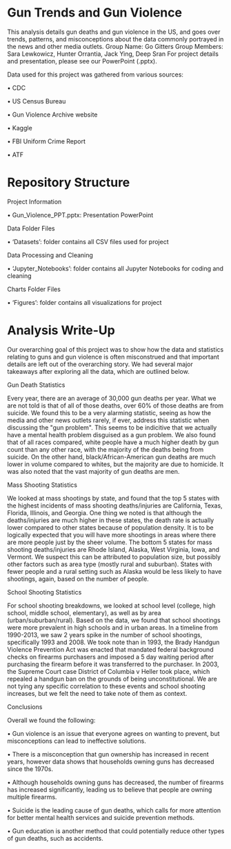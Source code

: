 # Gun Trends and Gun Violence

This analysis details gun deaths and gun violence in the US, and goes over trends, patterns, and misconceptions about the data commonly portrayed in the news and other media outlets.
Group Name: Go Gitters
Group Members: Sara Lewkowicz, Hunter Orrantia, Jack Ying, Deep Sran
For project details and presentation, please see our PowerPoint (.pptx).

Data used for this project was gathered from various sources:

•	CDC

•	US Census Bureau

•	Gun Violence Archive website

•	Kaggle

•	FBI Uniform Crime Report

•	ATF

# Repository Structure


Project Information

• Gun_Violence_PPT.pptx: Presentation PowerPoint

Data Folder Files

• ‘Datasets’: folder contains all CSV files used for project

Data Processing and Cleaning

• ‘Jupyter_Notebooks’: folder contains all Jupyter Notebooks for coding and cleaning

Charts Folder Files

• ‘Figures’: folder contains all visualizations for project


# Analysis Write-Up
Our overarching goal of this project was to show how the data and statistics relating to guns and gun violence is often misconstrued and that important details are left out of the overarching story. We had several major takeaways after exploring all the data, which are outlined below.


Gun Death Statistics

Every year, there are an average of 30,000 gun deaths per year. What we are not told is that of all of those deaths, over 60% of those deaths are from suicide. We found this to be a very alarming statistic, seeing as how the media and other news outlets rarely, if ever, address this statistic when discussing the "gun problem". This seems to be indicitive that we actually have a mental health problem disguised as a gun problem.
We also found that of all races compared, white people have a much higher death by gun count than any other race, with the majority of the deaths being from suicide. On the other hand, black/African-American gun deaths are much lower in volume compared to whites, but the majority are due to homicide.
It was also noted that the vast majority of gun deaths are men.


Mass Shooting Statistics

We looked at mass shootings by state, and found that the top 5 states with the highest incidents of mass shooting deaths/injuries are California, Texas, Florida, Illinois, and Georgia. One thing we noted is that although the deaths/injuries are much higher in these states, the death rate is actually lower compared to other states because of population density. It is to be logically expected that you will have more shootings in areas where there are more people just by the sheer volume.
The bottom 5 states for mass shooting deaths/injuries are Rhode Island, Alaska, West Virginia, Iowa, and Vermont. We suspect this can be attributed to population size, but possibly other factors such as area type (mostly rural and suburban). States with fewer people and a rural setting such as Alaska would be less likely to have shootings, again, based on the number of people.


School Shooting Statistics

For school shooting breakdowns, we looked at school level (college, high school, middle school, elementary), as well as by area (urban/suburban/rural). Based on the data, we found that school shootings were more prevalent in high schools and in urban areas. In a timeline from 1990-2013, we saw 2 years spike in the number of school shootings, specifically 1993 and 2008. We took note than in 1993, the Brady Handgun Violence Prevention Act was enacted that mandated federal background checks on firearms purchasers and imposed a 5 day waiting period after purchasing the firearm before it was transferred to the purchaser. In 2003, the Supreme Court case District of Columbia v Heller took place, which repealed a handgun ban on the grounds of being unconstitutional. We are not tying any specific correlation to these events and school shooting increases, but we felt the need to take note of them as context.

Conclusions

Overall we found the following:

•	Gun violence is an issue that everyone agrees on wanting to prevent, but misconceptions can lead to ineffective solutions.

•	There is a misconception that gun ownership has increased in recent years, however data shows that households owning guns has decreased since the 1970s.

•	Although households owning guns has decreased, the number of firearms has increased significantly, leading us to believe that people are owning multiple firearms.

•	Suicide is the leading cause of gun deaths, which calls for more attention for better mental health services and suicide prevention methods.

•	Gun education is another method that could potentially reduce other types of gun deaths, such as accidents.
